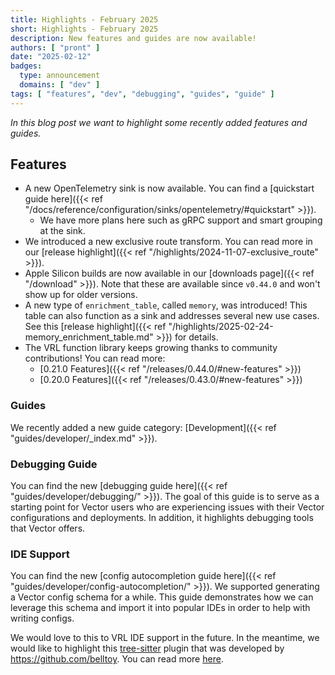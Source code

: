 ```yaml
---
title: Highlights - February 2025
short: Highlights - February 2025
description: New features and guides are now available!
authors: [ "pront" ]
date: "2025-02-12"
badges:
  type: announcement
  domains: [ "dev" ]
tags: [ "features", "dev", "debugging", "guides", "guide" ]
---
```


_In this blog post we want to highlight some recently added features and guides._

## Features

* A new OpenTelemetry sink is now available. You can find a
  [quickstart guide here]({{< ref "/docs/reference/configuration/sinks/opentelemetry/#quickstart" >}}).
  * We have more plans here such as gRPC support and smart grouping at the sink.
* We introduced a new exclusive route transform. You can read more in our
  [release highlight]({{< ref "/highlights/2024-11-07-exclusive_route" >}}).
* Apple Silicon builds are now available in our [downloads page]({{< ref "/download" >}}).
  Note that these are available since `v0.44.0` and won't show up for older versions.
* A new type of `enrichment_table`, called `memory`, was introduced! This table can also function as a sink and addresses several new use cases. See this
  [release highlight]({{< ref "/highlights/2025-02-24-memory_enrichment_table.md" >}}) for details.
* The VRL function library keeps growing thanks to community contributions! You can read more:
  * [0.21.0 Features]({{< ref "/releases/0.44.0/#new-features" >}})
  * [0.20.0 Features]({{< ref "/releases/0.43.0/#new-features" >}})

### Guides

We recently added a new guide category: [Development]({{< ref "guides/developer/_index.md" >}}).

### Debugging Guide

You can find the new [debugging guide here]({{< ref "guides/developer/debugging/" >}}). The goal of this guide is to serve as a
starting point for Vector users who are experiencing issues with their Vector configurations and deployments. In addition, it highlights
debugging tools that Vector offers.

### IDE Support

You can find the new [config autocompletion guide here]({{< ref "guides/developer/config-autocompletion/" >}}).
We supported generating a Vector config schema for a while. This guide demonstrates how we can leverage this schema and import it into
popular IDEs in order to help with writing configs.

We would love to this to VRL IDE support in the future. In the meantime, we would like to highlight
this   [tree-sitter](https://github.com/tree-sitter/tree-sitter) plugin that was developed by https://github.com/belltoy. You can read more
[here](https://github.com/vectordotdev/vrl/issues/964).
